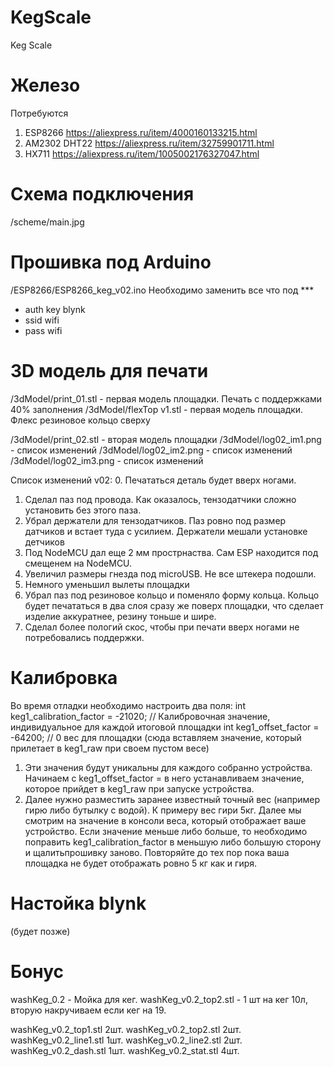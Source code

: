 # KegScale
Keg Scale


# Железо
Потребуются 
  1. ESP8266        https://aliexpress.ru/item/4000160133215.html
  2. AM2302 DHT22   https://aliexpress.ru/item/32759901711.html
  3. HX711          https://aliexpress.ru/item/1005002176327047.html


# Схема подключения
/scheme/main.jpg


# Прошивка под Arduino
/ESP8266/ESP8266_keg_v02.ino
Необходимо заменить все что под ***
 - auth key blynk
 - ssid wifi
 - pass wifi

# 3D модель для печати
/3dModel/print_01.stl - первая модель площадки. Печать с поддержками 40% заполнения
/3dModel/flexTop v1.stl - первая модель площадки. Флекс резиновое кольцо сверху

/3dModel/print_02.stl - вторая модель площадки
/3dModel/log02_im1.png - список изменений
/3dModel/log02_im2.png - список изменений
/3dModel/log02_im3.png - список изменений

Список изменений v02: 
0. Печататься деталь будет вверх ногами.
1. Сделал паз под провода. Как оказалось, тензодатчики сложно установить без этого паза.
2. Убрал держатели для тензодатчиков. Паз ровно под размер датчиков и встает туда с усилием. Держатели мешали установке детчиков
3. Под NodeMCU дал еще 2 мм прострнаства. Сам ESP находится под смещенем на NodeMCU.
4. Увеличил размеры гнезда под microUSB. Не все штекера подошли.
5. Немного уменьшил вылеты площадки
6. Убрал паз под резиновое кольцо и поменяло форму кольца. Кольцо будет печататься в два слоя сразу же поверх площадки, что сделает изделие аккуратнее, резину тоньше и шире.
7. Сделал более пологий скос, чтобы при печати вверх ногами не потребовались поддержки.


# Калибровка 
Во время отладки необходимо настроить два поля:
int keg1_calibration_factor = -21020;   // Калибровочная значение, индивидуальное для каждой итоговой площадки
int keg1_offset_factor = -64200;        // 0 вес для площадки (сюда вставляем значение, который прилетает в keg1_raw при своем пустом весе)
1. Эти значения будут уникальны для каждого собранно устройства. Начинаем с keg1_offset_factor = в него устанавливаем значение, которое прийдет в keg1_raw при запуске устройства.
2. Далее нужно разместить заранее известный точный вес (например гирю либо бутылку с водой). К примеру вес гири 5кг. Далее мы смотрим на значение в консоли веса, который отображает ваше устройство. Если значение меньше либо больше, то необходимо поправить keg1_calibration_factor в меньшую либо большую сторону и щалитьпрошивку заново. Повторяйте до тех пор пока ваша площадка не будет отображать ровно 5 кг как и гиря.

# Настойка blynk
(будет позже)




# Бонус
washKeg_0.2 - Мойка для кег.
washKeg_v0.2_top2.stl - 1 шт на кег 10л, вторую накручиваем если кег на 19.
 
washKeg_v0.2_top1.stl 2шт.
washKeg_v0.2_top2.stl 2шт.
washKeg_v0.2_line1.stl 1шт. 
washKeg_v0.2_line2.stl 2шт.
washKeg_v0.2_dash.stl 1шт.
washKeg_v0.2_stat.stl 4шт.

